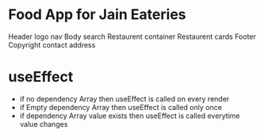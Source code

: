 # Food App for Jain Eateries

Header
   logo
   nav
Body
   search 
   Restaurent container
      Restaurent cards
Footer
   Copyright
   contact
   address


# useEffect
- if no dependency Array then useEffect is called on every render
- if Empty dependency Array then useEffect is called only once
- if dependency Array value exists then useEffect is called everytime value changes